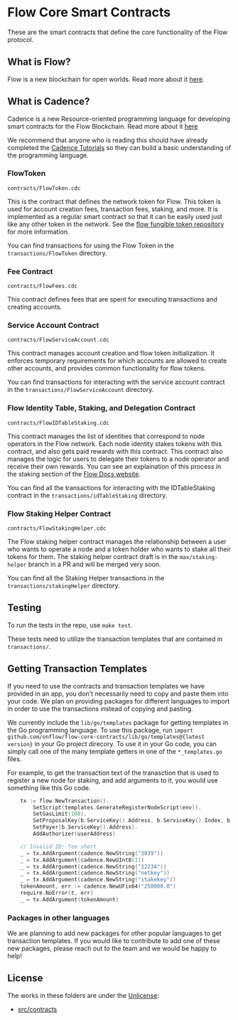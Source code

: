 # Flow Core Smart Contracts

These are the smart contracts that define the core functionality of the Flow protocol.

## What is Flow?

Flow is a new blockchain for open worlds. Read more about it [here](https://www.onflow.org/).

## What is Cadence?

Cadence is a new Resource-oriented programming language 
for developing smart contracts for the Flow Blockchain.
Read more about it [here](https://www.docs.onflow.org)

We recommend that anyone who is reading this should have already
completed the [Cadence Tutorials](https://docs.onflow.org/docs/getting-started-1) 
so they can build a basic understanding of the programming language.

### FlowToken

`contracts/FlowToken.cdc`

This is the contract that defines the network token for Flow. 
This token is used for account creation fees, transaction fees, staking, and more. It is 
implemented as a regular smart contract so that it can be easily used 
just like any other token in the network. See the [flow fungible token repository](https://github.com/onflow/flow-ft)
for more information.

You can find transactions for using the Flow Token in the `transactions/FlowToken` directory.

### Fee Contract

`contracts/FlowFees.cdc`

This contract defines fees that are spent for executing transactions and creating accounts.

### Service Account Contract

`contracts/FlowServiceAccount.cdc`

This contract manages account creation and flow token initialization. It enforces temporary
requirements for which accounts are allowed to create other accounts, and provides common
functionality for flow tokens.

You can find transactions for interacting with the service account contract in the `transactions/FlowServiceAccount` directory.

### Flow Identity Table, Staking, and Delegation Contract

`contracts/FlowIDTableStaking.cdc`

This contract manages the list of identities that correspond to node operators in the Flow network.
Each node identity stakes tokens with this contract, and also gets paid rewards with this contract.
This contract also manages the logic for users to delegate their tokens to a node operator
and receive their own rewards. You can see an explaination of this process in the staking section
of the [Flow Docs website](https://docs.onflow.org/token/staking/).

You can find all the transactions for interacting with the IDTableStaking contract
in the `transactions/idTableStaking` directory.

### Flow Staking Helper Contract

`contracts/FlowStakingHelper.cdc`

The Flow staking helper contract manages the relationship between a user who wants to operate a node
and a token holder who wants to stake all their tokens for them. The staking helper contract draft is
in the `max/staking-helper` branch in a PR and will be merged very soon.

You can find all the Staking Helper transactions in the `transactions/stakingHelper` directory.

## Testing

To run the tests in the repo, use `make test`.

These tests need to utilize the transaction templates that are contained in `transactions/`.

## Getting Transaction Templates

If you need to use the contracts and transaction templates we have provided in an app, you don't necessarily 
need to copy and paste them into your code. We plan on providing packages for different
languages to import in order to use the transactions instead of copying and pasting.

We currently include the `lib/go/templates` package for getting templates in the Go programming language.
To use this package, run `import github.com/onflow/flow-core-contracts/lib/go/templates@{latest version}`
in your Go project direcory. To use it in your Go code, you can simply call one of the many 
template getters in one of the `*_templates.go` files. 

For example, to get the transaction text of the tranasction that is used to register a new node
for staking, and add arguments to it, you would use something like this Go code.

```Go
    tx := flow.NewTransaction().
        SetScript(templates.GenerateRegisterNodeScript(env)).
        SetGasLimit(100).
        SetProposalKey(b.ServiceKey().Address, b.ServiceKey().Index, b.ServiceKey().SequenceNumber).
        SetPayer(b.ServiceKey().Address).
        AddAuthorizer(userAddress)

    // Invalid ID: Too short
    _ = tx.AddArgument(cadence.NewString("3039"))
    _ = tx.AddArgument(cadence.NewUInt8(1))
    _ = tx.AddArgument(cadence.NewString("12234"))
    _ = tx.AddArgument(cadence.NewString("netkey"))
    _ = tx.AddArgument(cadence.NewString("stakekey"))
    tokenAmount, err := cadence.NewUFix64("250000.0")
    require.NoError(t, err)
    _ = tx.AddArgument(tokenAmount)
```

### Packages in other languages

We are planning to add new packages for other popular languages to get transaction templates.
If you would like to contribute to add one of these new packages, please reach out
to the team and we would be happy to help!

## License 

The works in these folders are under the [Unlicense](https://github.com/dapperlabs/flow-core-contracts/blob/master/LICENSE):

- [src/contracts](https://github.com/dapperlabs/flow-core-contracts/tree/master/contracts)
